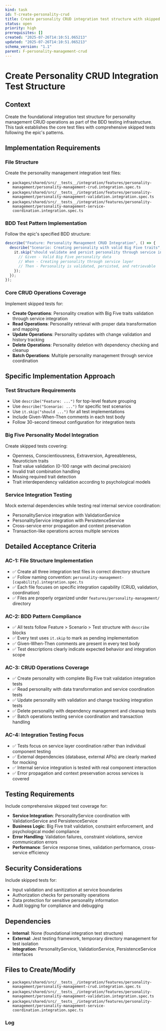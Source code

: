 ```yaml
---
kind: task
id: T-create-personality-crud
title: Create personality CRUD integration test structure with skipped tests
status: open
priority: high
prerequisites: []
created: "2025-07-26T14:10:51.065213"
updated: "2025-07-26T14:10:51.065213"
schema_version: "1.1"
parent: F-personality-management-crud
---
```


# Create Personality CRUD Integration Test Structure

## Context

Create the foundational integration test structure for personality management CRUD operations as part of the BDD testing infrastructure. This task establishes the core test files with comprehensive skipped tests following the epic's patterns.

## Implementation Requirements

### File Structure

Create the personality management integration test files:

- `packages/shared/src/__tests__/integration/features/personality-management/personality-management-crud.integration.spec.ts`
- `packages/shared/src/__tests__/integration/features/personality-management/personality-management-validation.integration.spec.ts`
- `packages/shared/src/__tests__/integration/features/personality-management/personality-management-service-coordination.integration.spec.ts`

### BDD Test Pattern Implementation

Follow the epic's specified BDD structure:

```typescript
describe("Feature: Personality Management CRUD Integration", () => {
  describe("Scenario: Creating personality with valid Big Five traits", () => {
    it.skip("should validate and persist personality through service integration", async () => {
      // Given - Valid Big Five personality data
      // When - Creating personality through service layer
      // Then - Personality is validated, persisted, and retrievable
    });
  });
});
```

### Core CRUD Operations Coverage

Implement skipped tests for:

- **Create Operations**: Personality creation with Big Five traits validation through service integration
- **Read Operations**: Personality retrieval with proper data transformation and mapping
- **Update Operations**: Personality updates with change validation and history tracking
- **Delete Operations**: Personality deletion with dependency checking and cleanup
- **Batch Operations**: Multiple personality management through service coordination

## Specific Implementation Approach

### Test Structure Requirements

- Use `describe("Feature: ...")` for top-level feature grouping
- Use `describe("Scenario: ...")` for specific test scenarios
- Use `it.skip("should ...")` for all test implementations
- Include Given-When-Then comments in each test body
- Follow 30-second timeout configuration for integration tests

### Big Five Personality Model Integration

Create skipped tests covering:

- Openness, Conscientiousness, Extraversion, Agreeableness, Neuroticism traits
- Trait value validation (0-100 range with decimal precision)
- Invalid trait combination handling
- Missing required trait detection
- Trait interdependency validation according to psychological models

### Service Integration Testing

Mock external dependencies while testing real internal service coordination:

- PersonalityService integration with ValidationService
- PersonalityService integration with PersistenceService
- Cross-service error propagation and context preservation
- Transaction-like operations across multiple services

## Detailed Acceptance Criteria

### AC-1: File Structure Implementation

- ✅ Create all three integration test files in correct directory structure
- ✅ Follow naming convention: `personality-management-[capability].integration.spec.ts`
- ✅ Each file focuses on specific integration capability (CRUD, validation, coordination)
- ✅ Files are properly organized under `features/personality-management/` directory

### AC-2: BDD Pattern Compliance

- ✅ All tests follow Feature > Scenario > Test structure with `describe` blocks
- ✅ Every test uses `it.skip` to mark as pending implementation
- ✅ Given-When-Then comments are present in every test body
- ✅ Test descriptions clearly indicate expected behavior and integration scope

### AC-3: CRUD Operations Coverage

- ✅ Create personality with complete Big Five trait validation integration tests
- ✅ Read personality with data transformation and service coordination tests
- ✅ Update personality with validation and change tracking integration tests
- ✅ Delete personality with dependency management and cleanup tests
- ✅ Batch operations testing service coordination and transaction handling

### AC-4: Integration Testing Focus

- ✅ Tests focus on service layer coordination rather than individual component testing
- ✅ External dependencies (database, external APIs) are clearly marked for mocking
- ✅ Internal service integration is tested with real component interaction
- ✅ Error propagation and context preservation across services is covered

## Testing Requirements

Include comprehensive skipped test coverage for:

- **Service Integration**: PersonalityService coordination with ValidationService and PersistenceService
- **Business Logic**: Big Five trait validation, constraint enforcement, and psychological model compliance
- **Error Handling**: Validation failures, constraint violations, service communication errors
- **Performance**: Service response times, validation performance, cross-service efficiency

## Security Considerations

Include skipped tests for:

- Input validation and sanitization at service boundaries
- Authorization checks for personality operations
- Data protection for sensitive personality information
- Audit logging for compliance and debugging

## Dependencies

- **Internal**: None (foundational integration test structure)
- **External**: Jest testing framework, temporary directory management for test isolation
- **Integration**: PersonalityService, ValidationService, PersistenceService interfaces

## Files to Create/Modify

- `packages/shared/src/__tests__/integration/features/personality-management/personality-management-crud.integration.spec.ts`
- `packages/shared/src/__tests__/integration/features/personality-management/personality-management-validation.integration.spec.ts`
- `packages/shared/src/__tests__/integration/features/personality-management/personality-management-service-coordination.integration.spec.ts`

### Log
